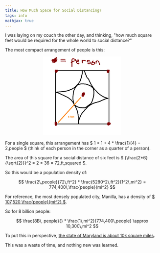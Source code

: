 ```yaml
---
title: How Much Space for Social Distancing?
tags: info
mathjax: true
---
```


I was laying on my couch the other day, and thinking, "how much square feet would be required for the whole world to social distance?"

The most compact arrangement of people is this:

<p style="text-align:center">
    <img src="/assets/img/2021-04-07/image1.png" alt="Arrangement" width="256">
</p>

For a single square, this arrangement has $ 1 * 1 + 4 * \frac{1}{4} = 2\,people $ (think of each person in the corner as a quarter of a person).

The area of this square for a social distance of six feet is $ {\frac{2*6}{\sqrt{2}}}^2 = 2 * 36 = 72\,ft\,squared $.

So this would be a population density of:

$$ \frac{2\,people}{72\,ft^2} * \frac{5280^2\,ft^2}{1^2\,mi^2} = 774,400\,\frac{people}{mi^2} $$

For reference, the most densely populated city, Manilla, has a density of [$ 107,520\,\frac{people}{mi^2} $](https://en.wikipedia.org/wiki/List_of_cities_proper_by_population_density).

So for 8 billion people:

$$ \frac{8B\, people}{} * \frac{1\,mi^2}{774,400\,people} \approx 10,300\,mi^2 $$

To put this in perspective, [the state of Maryland is about 10k square miles](https://statesymbolsusa.org/symbol-official-item/national-us/uncategorized/states-size).

This was a waste of time, and nothing new was learned.
